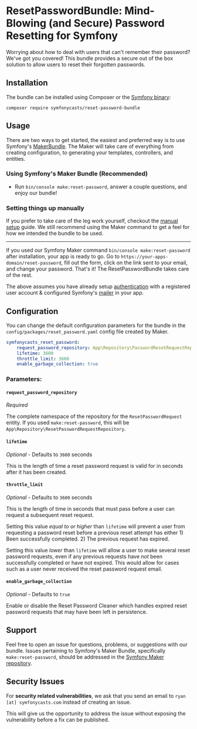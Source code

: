 # ResetPasswordBundle: Mind-Blowing (and Secure) Password Resetting for Symfony

Worrying about how to deal with users that can't remember their password? We've 
got you covered! This bundle provides a secure out of the box solution to allow 
users to reset their forgotten passwords.

## Installation

The bundle can be installed using Composer or the [Symfony binary](https://symfony.com/download):

```
composer require symfonycasts/reset-password-bundle
```

## Usage

There are two ways to get started, the easiest and preferred way is to use 
Symfony's [MakerBundle](https://github.com/symfony/maker-bundle). The Maker will
 take care of everything from creating configuration, to generating your 
 templates, controllers, and entities.

### Using Symfony's Maker Bundle (Recommended)

- Run `bin/console make:reset-password`, answer a couple questions, and enjoy our bundle!

### Setting things up manually

If you prefer to take care of the leg work yourself, checkout the 
[manual setup](https://github.com/SymfonyCasts/reset-password-bundle/blob/master/docs/manual-setup.md) 
guide. We still recommend using the Maker command to get a feel for how we 
intended the bundle to be used.

---

If you used our Symfony Maker command `bin/console make:reset-password` after 
installation, your app is ready to go. Go to `https://your-apps-domain/reset-password`, 
fill out the form, click on the link sent to your email, and change your password. 
That's it! The ResetPasswordBundle takes care of the rest.

The above assumes you have already setup 
[authentication](https://symfony.com/doc/current/security.html) with a 
registered user account & configured Symfony's 
[mailer](https://symfony.com/doc/current/mailer.html) in your app.

## Configuration

You can change the default configuration parameters for the bundle in the 
`config/packages/reset_password.yaml` config file created by Maker.

```yaml
symfonycasts_reset_password:
    request_password_repository: App\Repository\PasswordResetRequestRepository
    lifetime: 3600
    throttle_limit: 3600
    enable_garbage_collection: true
```

### Parameters:

#### `request_password_repository`

_Required_

The complete namespace of the repository for the `ResetPasswordRequest` entity. If
 you used `make:reset-password`, this will be `App\Repository\ResetPasswordRequestRepository`.

#### `lifetime`

_Optional_ - Defaults to `3600` seconds

This is the length of time a reset password request is valid for in seconds 
after it has been created. 

#### `throttle_limit`

_Optional_ - Defaults to `3600` seconds

This is the length of time in seconds that must pass before a user can request a
 subsequent reset request. 

Setting this value _equal to or higher_ than `lifetime` will prevent a user from
 requesting a password reset before a previous reset attempt has either 1) Been 
 successfully completed. 2) The previous request has expired.

Setting this value _lower_ than `lifetime` will allow a user to make several 
reset password requests, even if any previous requests have _not_ been successfully
 completed or have not expired. This would allow for cases such as a user never 
 received the reset password request email.

#### `enable_garbage_collection`

_Optional_ - Defaults to `true`

Enable or disable the Reset Password Cleaner which handles expired reset password 
requests that may have been left in persistence.

## Support

Feel free to open an issue for questions, problems, or suggestions with our bundle.
Issues pertaining to Symfony's Maker Bundle, specifically `make:reset-password`,
should be addressed in the [Symfony Maker repository](https://github.com/symfony/maker-bundle).

## Security Issues
For **security related vulnerabilities**, we ask that you send an email to 
`ryan [at] symfonycasts.com` instead of creating an issue. 

This will give us the opportunity to address the issue without exposing the
vulnerability before a fix can be published.
